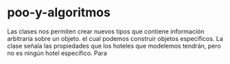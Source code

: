 # poo-y-algoritmos
Las clases nos permiten crear nuevos tipos que contiene información arbitraria sobre un objeto.
el cual podemos construir objetos específicos. La clase señala las propiedades
que los hoteles que modelemos tendrán, pero no es ningún hotel específico. Para
